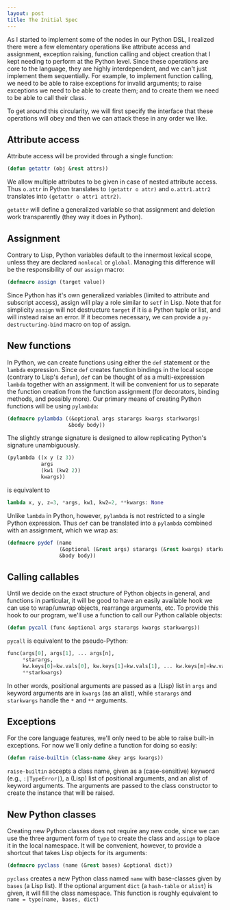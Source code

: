 ```yaml
---
layout: post
title: The Initial Spec
---
```


As I started to implement some of the nodes in our Python DSL, I
realized there were a few elementary operations like attribute access
and assignment, exception raising, function calling and object
creation that I kept needing to perform at the Python level. Since
these operations are core to the language, they are highly
interdependent, and we can't just implement them sequentially. For
example, to implement function calling, we need to be able to raise
exceptions for invalid arguments; to raise exceptions we need to be
able to create them; and to create them we need to be able to call
their class.

To get around this circularity, we will first specify the interface
that these operations will obey and then we can attack these in any
order we like.

## Attribute access

Attribute access will be provided through a single function:

~~~ lisp
(defun getattr (obj &rest attrs))
~~~

We allow multiple attributes to be given in case of nested attribute
access. Thus `o.attr` in Python translates to `(getattr o attr)` and
`o.attr1.attr2` translates into `(getattr o attr1 attr2)`.

`getattr` will define a generalized variable so that assignment and
deletion work transparently (they way it does in Python).

## Assignment

Contrary to Lisp, Python variables default to the innermost lexical
scope, unless they are declared `nonlocal` or `global`. Managing this
difference will be the responsibility of our `assign` macro:

~~~ lisp
(defmacro assign (target value))
~~~

Since Python has it's own generalized variables (limited to attribute
and subscript access), assign will play a role similar to `setf` in
Lisp. Note that for simplicity `assign` will not destructure `target`
if it is a Python tuple or list, and will instead raise an error. If
it becomes necessary, we can provide a `py-destructuring-bind` macro
on top of assign.

## New functions

In Python, we can create functions using either the `def` statement or
the `lambda` expression. Since `def` creates function bindings in the
local scope (contrary to Lisp's `defun`), `def` can be thought of as a
multi-expression `lambda` together with an assignment. It will be
convenient for us to separate the function creation from the function
assignment (for decorators, binding methods, and possibly more). Our
primary means of creating Python functions will be using
`pylambda`:

~~~ lisp
(defmacro pylambda ((&optional args starargs kwargs starkwargs)
                    &body body))
~~~

The slightly strange signature is designed to allow replicating
Python's signature unambiguously.

~~~ lisp
(pylambda ((x y (z 3))
           args
           (kw1 (kw2 2))
           kwargs))
~~~

is equivalent to

~~~ python
lambda x, y, z=3, *args, kw1, kw2=2, **kwargs: None
~~~

Unlike `lambda` in Python, however, `pylambda` is not restricted to a
single Python expression. Thus `def` can be translated into a
`pylambda` combined with an assignment, which we wrap as:

~~~ lisp
(defmacro pydef (name
                 (&optional (&rest args) starargs (&rest kwargs) starkwargs)
                 &body body))
~~~

## Calling callables

Until we decide on the exact structure of Python objects in general,
and functions in particular, it will be good to have an easily
available hook we can use to wrap/unwrap objects, rearrange arguments,
etc. To provide this hook to our program, we'll use a function to call
our Python callable objects:

~~~ lisp
(defun pycall (func &optional args starargs kwargs starkwargs))
~~~

`pycall` is equivalent to the pseudo-Python:

~~~ python
func(args[0], args[1], ... args[n],
     *starargs,
     kw.keys[0]=kw.vals[0], kw.keys[1]=kw.vals[1], ... kw.keys[m]=kw.vals[m],
     **starkwargs)
~~~

In other words, positional arguments are passed as a (Lisp) list in
`args` and keyword arguments are in `kwargs` (as an alist), while
`starargs` and `starkwargs` handle the `*` and `**` arguments.

## Exceptions

For the core language features, we'll only need to be able to raise
built-in exceptions. For now we'll only define a function for doing so
easily:

~~~ lisp
(defun raise-builtin (class-name &key args kwargs))
~~~

`raise-builtin` accepts a class name, given as a (case-sensitive)
keyword (e.g., `:|TypeError|`), a (Lisp) list of positional arguments,
and an alist of keyword arguments. The arguments are passed to the
class constructor to create the instance that will be raised.

## New Python classes

Creating new Python classes does not require any new code, since we
can use the three argument form of `type` to create the class and
`assign` to place it in the local namespace. It will be convenient,
however, to provide a shortcut that takes Lisp objects for its
arguments:

~~~ lisp
(defmacro pyclass (name (&rest bases) &optional dict))
~~~

`pyclass` creates a new Python class named `name` with base-classes
given by `bases` (a Lisp list). If the optional argument `dict` (a
`hash-table` or `alist`) is given, it will fill the class
namespace. This function is roughly equivalent to `name = type(name,
bases, dict)`
